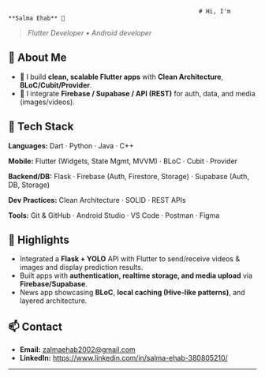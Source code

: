 
                                                          # Hi, I'm **Salma Ehab** 👋

> *Flutter Developer • Android developer*

## 🚀 About Me

* 🧩 I build **clean, scalable Flutter apps** with **Clean Architecture**, **BLoC/Cubit/Provider**.
* 🔗 I integrate **Firebase / Supabase / API (REST)** for auth, data, and media (images/videos).

## 🧰 Tech Stack

**Languages:** Dart · Python · Java · C++

**Mobile:** Flutter (Widgets, State Mgmt, MVVM) · BLoC · Cubit · Provider

**Backend/DB:** Flask · Firebase (Auth, Firestore, Storage) · Supabase (Auth, DB, Storage)

**Dev Practices:** Clean Architecture · SOLID · REST APIs 

**Tools:** Git & GitHub · Android Studio · VS Code · Postman · Figma

## 🌟 Highlights

* Integrated a **Flask + YOLO** API with Flutter to send/receive videos & images and display prediction results.
* Built apps with **authentication, realtime storage, and media upload** via **Firebase/Supabase**.
* News app showcasing **BLoC**, **local caching (Hive-like patterns)**, and layered architecture.


## 📫 Contact

* **Email:** zalmaehab2002@gmail.com
* **LinkedIn:** https://www.linkedin.com/in/salma-ehab-380805210/


---
                                 
                                                          
                                                          
                                                          
                                                          
                                                          
                                                          
                                                          
    

